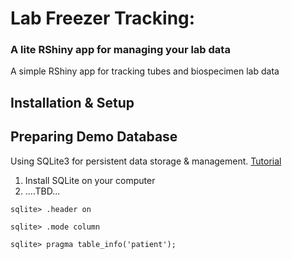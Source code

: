 # Lab Freezer Tracking:
### A lite RShiny app for managing your lab data

A simple RShiny app for tracking tubes and biospecimen lab data

## Installation & Setup

<place instructions here>

## Preparing Demo Database

Using SQLite3 for persistent data storage & management. [Tutorial](https://www.guru99.com/sqlite-database.html)

1. Install SQLite on your computer
2. ....TBD...

`sqlite> .header on`

`sqlite> .mode column`

`sqlite> pragma table_info('patient');`
